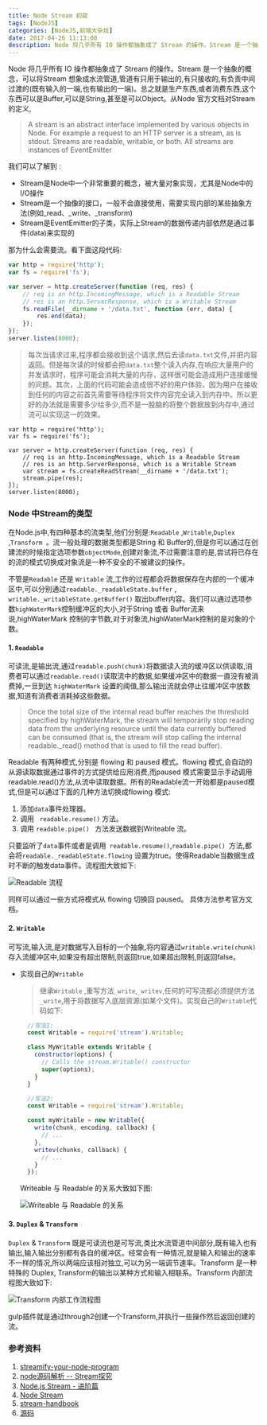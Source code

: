 ```yaml
---
title: Node Stream 初窥
tags: [NodeJS]
categories: [NodeJS,前端大杂烩]
date: 2017-04-26 11:13:00
description: Node 将几乎所有 IO 操作都抽象成了 Stream 的操作。Stream 是一个抽象的概念，可以将Stream 想象成水流管道,管道有只用于输出的,有只接收的,有负责中间过渡的(既有输入的一端,也有输出的一端)。总之就是生产东西,或者消费东西,这个东西可以是Buffer,可以是String,甚至是可以Object。
---
```


Node 将几乎所有 IO 操作都抽象成了 Stream 的操作。Stream 是一个抽象的概念，可以将Stream 想象成水流管道,管道有只用于输出的,有只接收的,有负责中间过渡的(既有输入的一端,也有输出的一端)。总之就是生产东西,或者消费东西,这个东西可以是Buffer,可以是String,甚至是可以Object。从Node 官方文档对Stream的定义,

>A stream is an abstract interface implemented by various objects in Node. For example a request to an HTTP server is a stream, as is stdout. Streams are readable, writable, or both. All streams are instances of EventEmitter

我们可以了解到 :
* Stream是Node中一个非常重要的概念，被大量对象实现，尤其是Node中的I/O操作
* Stream是一个抽像的接口，一般不会直接使用，需要实现内部的某些抽象方法(例如_read、_write、_transform)
* Stream是EventEmitter的子类，实际上Stream的数据传递内部依然是通过事件(data)来实现的

那为什么会需要流。看下面这段代码:

```javascript
var http = require('http');
var fs = require('fs');

var server = http.createServer(function (req, res) {
    // req is an http.IncomingMessage, which is a Readable Stream
    // res is an http.ServerResponse, which is a Writable Stream
    fs.readFile(__dirname + '/data.txt', function (err, data) {
        res.end(data);
    });
});
server.listen(8000);
```

> 每次当请求过来,程序都会接收到这个请求,然后去读``data.txt``文件,并把内容返回。但是每次读的时候都会把``data.txt``整个读入内存,在响应大量用户的并发请求时，程序可能会消耗大量的内存，这样很可能会造成用户连接缓慢的问题。其次，上面的代码可能会造成很不好的用户体验，因为用户在接收到任何的内容之前首先需要等待程序将文件内容完全读入到内存中。所以更好的办法就是需要多少给多少,而不是一股脑的将整个数据放到内存中,通过流可以实现这一的效果。

```
var http = require('http');
var fs = require('fs');

var server = http.createServer(function (req, res) {
    // req is an http.IncomingMessage, which is a Readable Stream
    // res is an http.ServerResponse, which is a Writable Stream
    var stream = fs.createReadStream(__dirname + '/data.txt');
    stream.pipe(res);
});
server.listen(8000);
```

### Node 中Stream的类型

在Node.js中,有四种基本的流类型,他们分别是:``Readable`` ,``Writable``,``Duplex ``,``Transform ``。流一般处理的数据类型都是String 和 Buffer的,但是你可以通过在创建流的时候指定选项参数``objectMode``,创建对象流,不过需要注意的是,尝试将已存在的流的模式切换成对象流是一种不安全的不被建议的操作。

不管是``Readable`` 还是 ``Writable`` 流,工作的过程都会将数据保存在内部的一个缓冲区中,可以分别通过``readable._readableState.buffer`` , ``writable._writableState.getBuffer()`` 取出buffer内容。我们可以通过选项参数``highWaterMark``控制缓冲区的大小,对于String 或者 Buffer流来说,highWaterMark 控制的字节数,对于对象流,highWaterMark控制的是对象的个数。

#### 1. ``Readable``

可读流,是输出流,通过``readable.push(chunk)``将数据读入流的缓冲区以供读取,消费者可以通过``readable.read()``读取流中的数据,如果缓冲区中的数据一直没有被消费掉,一旦到达 ``highWaterMark`` 设置的阈值,那么输出流就会停止往缓冲区中放数据,知道有消费者消耗掉这些数据。

> Once the total size of the internal read buffer reaches the threshold specified by highWaterMark, the stream will temporarily stop reading data from the underlying resource until the data currently buffered can be consumed (that is, the stream will stop calling the internal readable._read() method that is used to fill the read buffer).

Readable 有两种模式,分别是 flowing 和 paused 模式。flowing 模式,会自动的从源读取数据通过事件的方式提供给应用消费,而paused 模式需要显示手动调用readable.read()方法,从流中读取数据。所有的Readable流一开始都是paused模式,但是可以通过下面的几种方法切换成flowing 模式:
1. 添加``data``事件处理器。
2. 调用 `` readable.resume()`` 方法。
3. 调用 ``readable.pipe() `` 方法发送数据到Writeable 流。

只要监听了``data``事件或者是调用`` readable.resume()``,``readable.pipe() ``方法,都会将``readable._readableState.flowing`` 设置为true。使得Readable当数据生成时不断的触发data事件。流程图大致如下:

![Readable 流程](http://tech.meituan.com/img/stream-how-data-comes-out.png)

同样可以通过一些方式将模式从 flowing 切换回 paused。 具体方法参考官方文档。

#### 2. ``Writable``

可写流,输入流,是对数据写入目标的一个抽象,将内容通过`` writable.write(chunk) ``存入流缓冲区中,如果没有超出限制,则返回true,如果超出限制,则返回false。

* 实现自己的``Writable``

  > 继承``Writable`` ,重写方法``_write``,``_writev``,任何的可写流都必须提供方法``_write``,用于将数据写入底层资源(如某个文件)。实现自己的``Writable``代码如下:

  ```javascript
    //写法1:
    const Writable = require('stream').Writable;

    class MyWritable extends Writable {
      constructor(options) {
        // Calls the stream.Writable() constructor
        super(options);
      }
    }

    //写法2:
    const Writable = require('stream').Writable;

    const myWritable = new Writable({
      write(chunk, encoding, callback) {
        // ...
      },
      writev(chunks, callback) {
        // ...
      }
    });
  ```
  Writeable 与 Readable 的关系大致如下图:

  ![Writeable 与 Readable 的关系](https://segmentfault.com/img/bVoLre)

#### 3. ``Duplex`` & ``Transform``

``Duplex`` & ``Transform`` 既是可读流也是可写流,类比水流管道中间部分,既有输入也有输出,输入输出分别都有各自的缓冲区。经常会有一种情况,就是输入和输出的速率不一样的情况,所以两端应该相对独立,可以为另一端调节速率。Transform 是一种特殊的 Duplex, Transform的输出以某种方式和输入相联系。Transform 内部流程图大致如下:

![Transform 内部工作流程图](https://segmentfault.com/img/bVoLri)

gulp插件就是通过through2创建一个Transform,并执行一些操作然后返回创建的流。


### 参考资料
1. [streamify-your-node-program](https://github.com/zoubin/streamify-your-node-program)
2. [node源码解析 -- Stream探究](https://segmentfault.com/a/1190000003479884)
3. [Node.js Stream - 进阶篇](http://tech.meituan.com/stream-internals.html)
4. [Node Stream](https://nodejs.org/api/stream.html)
5. [stream-handbook](https://github.com/substack/stream-handbook)
6. [源码](https://github.com/nodejs/node/blob/master/lib/_stream_readable.js)
